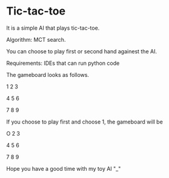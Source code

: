 # Tic-tac-toe

It is a simple AI that plays tic-tac-toe.

Algorithm: MCT search.

You can choose to play first or second hand againest the AI.

Requirements: IDEs that can run python code

The gameboard looks as follows.

1 2 3

4 5 6

7 8 9

If you choose to play first and choose 1, the gameboard will be

O 2 3

4 5 6

7 8 9

Hope you have a good time with my toy AI "_"



